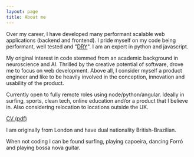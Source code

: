 ```yaml
---
layout: page
title: About me
---
```


Over my career, I have developed many performant scalable web applications (backend and frontend). I pride myself on my code being performant, well tested and
"[DRY](https://en.wikipedia.org/wiki/Don't_repeat_yourself)". I am an expert in python and javascript.

My original interest in code stemmed from an academic background in neuroscience and AI. Thrilled by the creative potential of software, drove me to focus on web development. Above all, I consider myself a product engineer and like to be heavily involved in the conception, innovation and usability of the product.

Currently open to fully remote roles using node/python/angular. Ideally in surfing, sports, clean tech, online education and/or a product that I believe in. Also considering relocation to locations outside the UK.

[CV (pdf)](/assets/cv.pdf)

I am originally from London and have dual nationality British-Brazilian.

When not coding I can be found surfing, playing capoeira, dancing Forró and playing bossa nova guitar.
